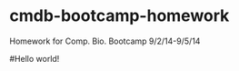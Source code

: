 cmdb-bootcamp-homework
======================

Homework for Comp. Bio. Bootcamp 9/2/14-9/5/14

#Hello world!
